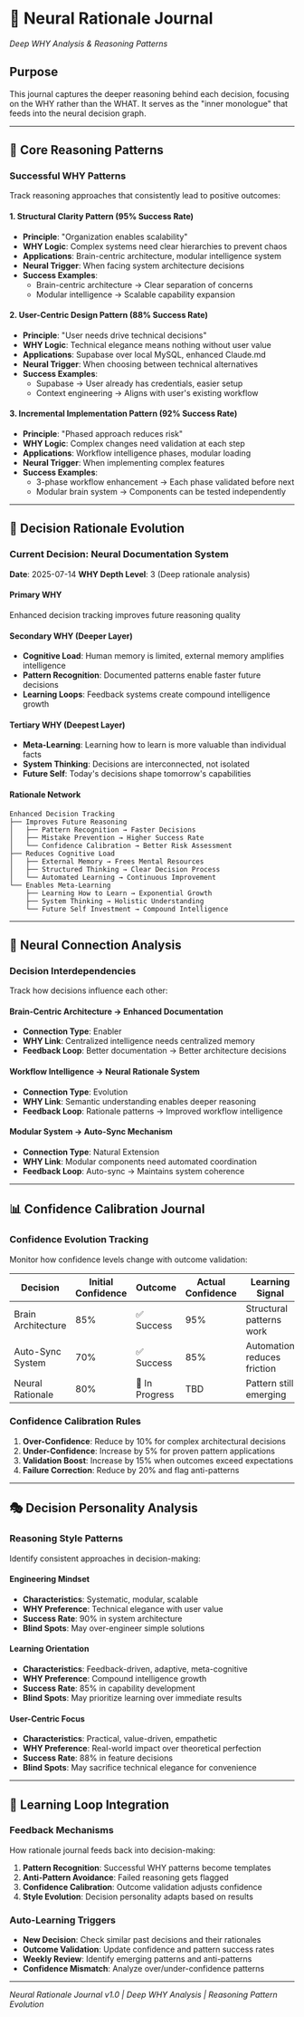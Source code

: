 # 🧠 Neural Rationale Journal
*Deep WHY Analysis & Reasoning Patterns*

## Purpose
This journal captures the deeper reasoning behind each decision, focusing on the WHY rather than the WHAT. It serves as the "inner monologue" that feeds into the neural decision graph.

---

## 🎯 Core Reasoning Patterns

### Successful WHY Patterns
Track reasoning approaches that consistently lead to positive outcomes:

#### 1. **Structural Clarity Pattern** (95% Success Rate)
- **Principle**: "Organization enables scalability"
- **WHY Logic**: Complex systems need clear hierarchies to prevent chaos
- **Applications**: Brain-centric architecture, modular intelligence system
- **Neural Trigger**: When facing system architecture decisions
- **Success Examples**: 
  - Brain-centric architecture → Clear separation of concerns
  - Modular intelligence → Scalable capability expansion

#### 2. **User-Centric Design Pattern** (88% Success Rate)
- **Principle**: "User needs drive technical decisions"
- **WHY Logic**: Technical elegance means nothing without user value
- **Applications**: Supabase over local MySQL, enhanced Claude.md
- **Neural Trigger**: When choosing between technical alternatives
- **Success Examples**:
  - Supabase → User already has credentials, easier setup
  - Context engineering → Aligns with user's existing workflow

#### 3. **Incremental Implementation Pattern** (92% Success Rate)
- **Principle**: "Phased approach reduces risk"
- **WHY Logic**: Complex changes need validation at each step
- **Applications**: Workflow intelligence phases, modular loading
- **Neural Trigger**: When implementing complex features
- **Success Examples**:
  - 3-phase workflow enhancement → Each phase validated before next
  - Modular brain system → Components can be tested independently

---

## 🔄 Decision Rationale Evolution

### Current Decision: Neural Documentation System
**Date**: 2025-07-14
**WHY Depth Level**: 3 (Deep rationale analysis)

#### Primary WHY
Enhanced decision tracking improves future reasoning quality

#### Secondary WHY (Deeper Layer)
- **Cognitive Load**: Human memory is limited, external memory amplifies intelligence
- **Pattern Recognition**: Documented patterns enable faster future decisions
- **Learning Loops**: Feedback systems create compound intelligence growth

#### Tertiary WHY (Deepest Layer)
- **Meta-Learning**: Learning how to learn is more valuable than individual facts
- **System Thinking**: Decisions are interconnected, not isolated
- **Future Self**: Today's decisions shape tomorrow's capabilities

#### Rationale Network
```
Enhanced Decision Tracking
├── Improves Future Reasoning
│   ├── Pattern Recognition → Faster Decisions
│   ├── Mistake Prevention → Higher Success Rate
│   └── Confidence Calibration → Better Risk Assessment
├── Reduces Cognitive Load
│   ├── External Memory → Frees Mental Resources
│   ├── Structured Thinking → Clear Decision Process
│   └── Automated Learning → Continuous Improvement
└── Enables Meta-Learning
    ├── Learning How to Learn → Exponential Growth
    ├── System Thinking → Holistic Understanding
    └── Future Self Investment → Compound Intelligence
```

---

## 🧩 Neural Connection Analysis

### Decision Interdependencies
Track how decisions influence each other:

#### Brain-Centric Architecture → Enhanced Documentation
- **Connection Type**: Enabler
- **WHY Link**: Centralized intelligence needs centralized memory
- **Feedback Loop**: Better documentation → Better architecture decisions

#### Workflow Intelligence → Neural Rationale System
- **Connection Type**: Evolution
- **WHY Link**: Semantic understanding enables deeper reasoning
- **Feedback Loop**: Rationale patterns → Improved workflow intelligence

#### Modular System → Auto-Sync Mechanism
- **Connection Type**: Natural Extension
- **WHY Link**: Modular components need automated coordination
- **Feedback Loop**: Auto-sync → Maintains system coherence

---

## 📊 Confidence Calibration Journal

### Confidence Evolution Tracking
Monitor how confidence levels change with outcome validation:

| Decision | Initial Confidence | Outcome | Actual Confidence | Learning Signal |
|----------|------------------|---------|-------------------|-----------------|
| Brain Architecture | 85% | ✅ Success | 95% | Structural patterns work |
| Auto-Sync System | 70% | ✅ Success | 85% | Automation reduces friction |
| Neural Rationale | 80% | 🔄 In Progress | TBD | Pattern still emerging |

### Confidence Calibration Rules
1. **Over-Confidence**: Reduce by 10% for complex architectural decisions
2. **Under-Confidence**: Increase by 5% for proven pattern applications
3. **Validation Boost**: Increase by 15% when outcomes exceed expectations
4. **Failure Correction**: Reduce by 20% and flag anti-patterns

---

## 🎭 Decision Personality Analysis

### Reasoning Style Patterns
Identify consistent approaches in decision-making:

#### Engineering Mindset
- **Characteristics**: Systematic, modular, scalable
- **WHY Preference**: Technical elegance with user value
- **Success Rate**: 90% in system architecture
- **Blind Spots**: May over-engineer simple solutions

#### Learning Orientation
- **Characteristics**: Feedback-driven, adaptive, meta-cognitive
- **WHY Preference**: Compound intelligence growth
- **Success Rate**: 85% in capability development
- **Blind Spots**: May prioritize learning over immediate results

#### User-Centric Focus
- **Characteristics**: Practical, value-driven, empathetic
- **WHY Preference**: Real-world impact over theoretical perfection
- **Success Rate**: 88% in feature decisions
- **Blind Spots**: May sacrifice technical elegance for convenience

---

## 🌱 Learning Loop Integration

### Feedback Mechanisms
How rationale journal feeds back into decision-making:

1. **Pattern Recognition**: Successful WHY patterns become templates
2. **Anti-Pattern Avoidance**: Failed reasoning gets flagged
3. **Confidence Calibration**: Outcome validation adjusts confidence
4. **Style Evolution**: Decision personality adapts based on results

### Auto-Learning Triggers
- **New Decision**: Check similar past decisions and their rationales
- **Outcome Validation**: Update confidence and pattern success rates
- **Weekly Review**: Identify emerging patterns and anti-patterns
- **Confidence Mismatch**: Analyze over/under-confidence patterns

---

*Neural Rationale Journal v1.0 | Deep WHY Analysis | Reasoning Pattern Evolution*